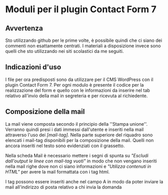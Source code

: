 # Moduli per il plugin Contact Form 7

## Avvertenza

Sto utilizzando github per le prime volte, è possibile quindi che ci siano dei commenti non esattamente centrati. I materiali a disposizione invece sono quelli che sto utilizzando nei siti scolastici da me seguiti.

## Indicazioni d'uso

I file per ora predisposti sono da utilizzare per il CMS WordPress con il plugin Contact Form 7. Per ogni modulo è presente il codice per la realizzazione del form e quello con le informazioni da inserire nel tab relativo all'ìnvio della mail in segreteria e per ricevuta al richiedente.

## Composizione della mail

La mail viene composta secondo il principio della ''Stampa unione''. Verranno quindi presi i dati immessi dall'utente e inseriti nella mail attraverso l'uso dei _[mail-tag]_. Nella parte superiore del riquadro sono elencati i mail-tag disponibili per la composizione della mail. Quelli non ancora inseriti nel testo sono evidenziati con il grassetto.

Nella scheda Mail è necessario mettere i segni di spunta su _"Escludi dall'output le linee con mail-tag vuoti"_ in modo che non vengano inseriti nella mail righe dove non ci siano informazioni e _"Utilizza contenuti in HTML"_ per avere la mail formattata con i tag html.

I tag possono essere inseriti anche nel campo A in modo da poter inviare la mail all'indirizzo di posta relativo a chi invia la domanda
